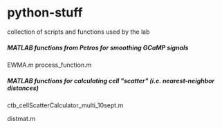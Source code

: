 # python-stuff
collection of scripts and functions used by the lab

##### MATLAB functions from Petros for smoothing GCaMP signals
EWMA.m
process_function.m
##### MATLAB functions for calculating cell "scatter" (i.e. nearest-neighbor distances)
ctb_cellScatterCalculator_multi_10sept.m

distmat.m

